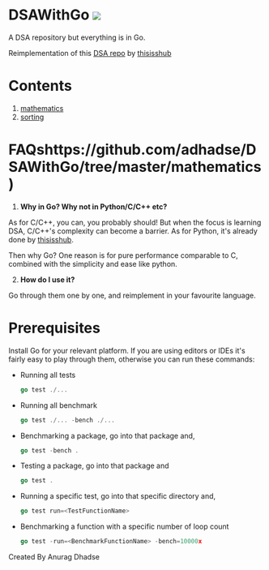 # DSAWithGo <img src="https://img.icons8.com/color/48/000000/golang.png"/>
A DSA repository but everything is in Go.

Reimplementation of this [DSA repo](https://github.com/thisisshub/DSA) by [thisisshub](https://github.com/thisisshub/)

# Contents
1. [mathematics](https://github.com/adhadse/DSAWithGo/tree/master/mathematics)
2. [sorting](https://github.com/adhadse/DSAWithGo/tree/master/sorting)

# FAQshttps://github.com/adhadse/DSAWithGo/tree/master/mathematics)
1. **Why in Go? Why not in Python/C/C++ etc?**

As for C/C++, you can, you probably should! But when the focus is learning DSA, C/C++'s complexity can become a barrier. As for Python, it's already done by [thisisshub](https://github.com/thisisshub/).

Then why Go? One reason is for pure performance comparable to C, combined with the simplicity and ease like python.

2. **How do I use it?**

Go through them one by one, and reimplement in your favourite language.

# Prerequisites
Install Go for your relevant platform. If you are using editors or IDEs it's fairly easy to play through them, otherwise you can run these commands:

- Running all tests 

   ```go
   go test ./...
   ```
- Running all benchmark
  
  ```go
  go test ./... -bench ./...
  ```
- Benchmarking a package, go into that package and,

  ```go
  go test -bench .
  ```
- Testing a package, go into that package and

  ```go
  go test .
  ```
- Running a specific test, go into that specific directory and,

   ```go
   go test run=<TestFunctionName>
   ```
- Benchmarking a function with a specific number of loop count
   
   ```go
   go test -run=<BenchmarkFunctionName> -bench=10000x
   ```
   
Created By Anurag Dhadse
